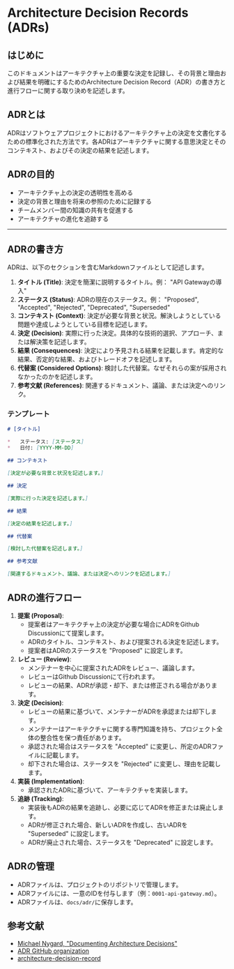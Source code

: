# Architecture Decision Records (ADRs)

## はじめに

このドキュメントはアーキテクチャ上の重要な決定を記録し、その背景と理由および結果を明確にするためのArchitecture Decision Record（ADR）の書き方と進行フローに関する取り決めを記述します。

## ADRとは

ADRはソフトウェアプロジェクトにおけるアーキテクチャ上の決定を文書化するための標準化された方法です。各ADRはアーキテクチャに関する意思決定とそのコンテキスト、およびその決定の結果を記述します。

## ADRの目的

- アーキテクチャ上の決定の透明性を高める
- 決定の背景と理由を将来の参照のために記録する
- チームメンバー間の知識の共有を促進する
- アーキテクチャの進化を追跡する
****
## ADRの書き方

ADRは、以下のセクションを含むMarkdownファイルとして記述します。

1.  **タイトル (Title)**: 決定を簡潔に説明するタイトル。例： "API Gatewayの導入"
2.  **ステータス (Status)**: ADRの現在のステータス。例： "Proposed", "Accepted", "Rejected", "Deprecated", "Superseded"
3.  **コンテキスト (Context)**: 決定が必要な背景と状況。解決しようとしている問題や達成しようとしている目標を記述します。
4.  **決定 (Decision)**: 実際に行った決定。具体的な技術的選択、アプローチ、または解決策を記述します。
5.  **結果 (Consequences)**: 決定により予見される結果を記載します。肯定的な結果、否定的な結果、およびトレードオフを記述します。
6.  **代替案 (Considered Options)**: 検討した代替案。なぜそれらの案が採用されなかったのかを記述します。
7.  **参考文献 (References)**: 関連するドキュメント、議論、または決定へのリンク。

### テンプレート

```markdown
# [タイトル]

*   ステータス: [ステータス]
*   日付: [YYYY-MM-DD]

## コンテキスト

[決定が必要な背景と状況を記述します。]

## 決定

[実際に行った決定を記述します。]

## 結果

[決定の結果を記述します。]

## 代替案

[検討した代替案を記述します。]

## 参考文献

[関連するドキュメント、議論、または決定へのリンクを記述します。]
```

## ADRの進行フロー

1.  **提案 (Proposal)**:
    - 提案者はアーキテクチャ上の決定が必要な場合にADRをGithub Discussionにて提案します。
    - ADRのタイトル、コンテキスト、および提案される決定を記述します。
    - 提案者はADRのステータスを "Proposed" に設定します。
2.  **レビュー (Review)**:
    - メンテナーを中心に提案されたADRをレビュー、議論します。
    - レビューはGithub Discussionにて行われます。
    - レビューの結果、ADRが承認・却下、または修正される場合があります。
3.  **決定 (Decision)**:
    - レビューの結果に基づいて、メンテナーがADRを承認または却下します。
    - メンテナーはアーキテクチャに関する専門知識を持ち、プロジェクト全体の整合性を保つ責任があります。
    - 承認された場合はステータスを "Accepted" に変更し、所定のADRファイルに記載します。
    - 却下された場合は、ステータスを "Rejected" に変更し、理由を記載します。
4.  **実装 (Implementation)**:
    - 承認されたADRに基づいて、アーキテクチャを実装します。
5.  **追跡 (Tracking)**:
    - 実装後もADRの結果を追跡し、必要に応じてADRを修正または廃止します。
    - ADRが修正された場合、新しいADRを作成し、古いADRを "Superseded" に設定します。
    - ADRが廃止された場合、ステータスを "Deprecated" に設定します。

## ADRの管理

- ADRファイルは、プロジェクトのリポジトリで管理します。
- ADRファイルには、一意のIDを付与します（例：`0001-api-gateway.md`）。
- ADRファイルは、`docs/adr/`に保存します。

## 参考文献

-   [Michael Nygard, "Documenting Architecture Decisions"](http://thinkrelevance.com/blog/2011/11/15/documenting-architecture-decisions)
-   [ADR GitHub organization](https://adr.github.io/)
-   [architecture-decision-record](architecture-decision-record)

